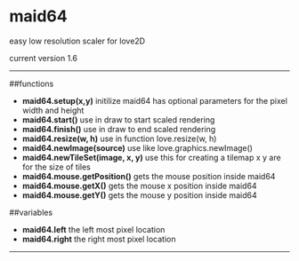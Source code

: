 # maid64
easy low resolution scaler for love2D

current version 1.6

---

##functions
* **maid64.setup(x,y)** initilize maid64 has optional parameters for the pixel width and height
* **maid64.start()** use in draw to start scaled rendering
* **maid64.finish()** use in draw to end scaled rendering
* **maid64.resize(w, h)** use in function love.resize(w, h)
* **maid64.newImage(source)** use like love.graphics.newImage()
* **maid64.newTileSet(image, x, y)** use this for creating a tilemap x y are for the size of tiles
* **maid64.mouse.getPosition()** gets the mouse position inside maid64
* **maid64.mouse.getX()** gets the mouse x position inside maid64
* **maid64.mouse.getY()** gets the mouse y position inside maid64

##variables
* **maid64.left** the left most pixel location
* **maid64.right** the right most pixel location

---
